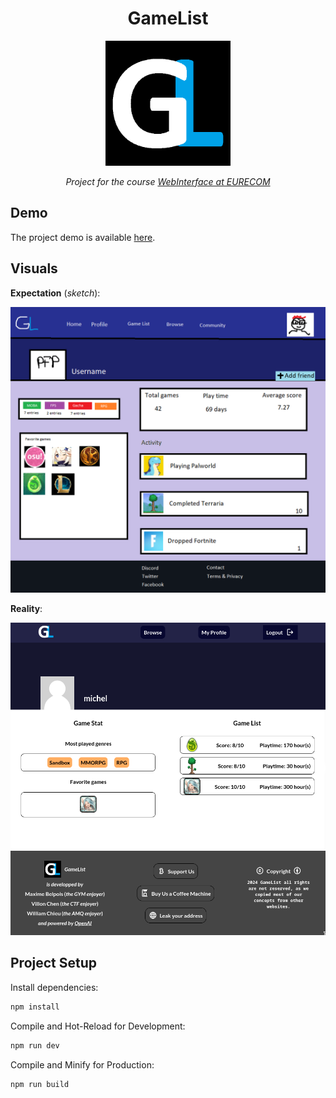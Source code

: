 

<div align=center markdown="1">

# GameList

<img src="./public/logo_black.png" style="width: 200px; height: 200px">

*Project for the course [WebInterface at EURECOM](https://www.eurecom.fr/en/course/webint-2024spring)*

</div>

## Demo
The project demo is available [here](https://gamelist.nolliv22.com/).

## Visuals

**Expectation** (*sketch*): 

![Sketch](./sketch.png)

**Reality**: 

![Screenshot](screenshot.png)

## Project Setup

Install dependencies:
```sh
npm install
```

Compile and Hot-Reload for Development:
```sh
npm run dev
```

Compile and Minify for Production:
```sh
npm run build
```

